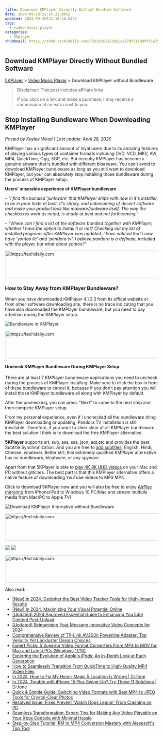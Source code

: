 ```yaml
---
title: Download KMPlayer Directly Without Bundled Software
date: 2024-09-28T22:14:23.805Z
updated: 2024-09-30T21:10:10.817Z
tags:
  - video-music-player
categories:
  - 5kplayer
thumbnail: https://thmb.techidaily.com/71b29e512538a1ca57df111d49f95a750cd58f363eb8989d8b988649bee9d94b.jpg
---
```


## Download KMPlayer Directly Without Bundled Software

[5KPlayer](https://tools.techidaily.com/5kplayer/products/) \> [Video Music Player](https://tools.techidaily.com/5kplayer/video-music-player/) \> Download KMPlayer without Bundleware 

>  Disclaimer: This post includes affiliate links
>
>  If you click on a link and make a purchase, I may receive a commission at no extra cost to you.
>

## Stop Installing Bundleware When Downloading KMPlayer

 _Posted by [Kaylee Wood](https://www.quora.com/profile/Amanda-Hu-21) | Last update: April 28, 2020_

KMPlayer has a significant amount of loyal users due to its amazing features of playing various types of container formats including DVD, VCD, MKV, AVI, MP4, QuickTime, Ogg, 3GP, etc. But recently KMPlayer has become a genuine adware that is bundled with different bloatware. You can't avoid to download KMPlayer bundleware as long as you still want to download KMPlayer, but your can absolutely stop installing those bundleware during the process of KMPlayer setup. 

**Users' miserable experience of KMPlayer bundleware**

_\- "I find the bundled 'junkware' that KMPlayer ships with now in it's installer, to be in poor taste at best. It's shady, and unbecoming of decent software and make your product look like malware/junkware itself. The way the checkboxes work as noted, is shady at best and not forthcoming."_ 

_\- "Where can I find a list of the software bundled together with KMPlayer, whether I have the option to install it or not? Checking out my list of installed programs after KMPlayer was updated, I have noticed that I now have 'yontoo llc' and 'pandora tv'. I believe pandora is a definate, included with the player, but what about yontoo?"_

<!-- affiliate ads begin -->
<a href="https://appsumo.8odi.net/c/5597632/2118319/7443" target="_top" id="2118319">
  <img src="//a.impactradius-go.com/display-ad/7443-2118319" border="0" alt="https://techidaily.com" width="728" height="90"/>
</a>
<img height="0" width="0" src="https://appsumo.8odi.net/i/5597632/2118319/7443" style="position:absolute;visibility:hidden;" border="0" />
<!-- affiliate ads end -->

### How to Stay Away from KMPlayer Bundleware?

When you have downloaded KMPlayer 4.1.3.3 from its offical website or from other software downloading site, there is no trace indicating that you have also downloaded the KMPlayer bundleware, but you need to pay attention during the KMPlayer setup. 

![Bundleware in KMPlayer](https://www.5kplayer.com/video-music-player/img/kmplayer-bundleware-2.jpg)

<!-- affiliate ads begin -->
<a href="https://aligracehair.sjv.io/c/5597632/1915870/19272" target="_top" id="1915870">
  <img src="//a.impactradius-go.com/display-ad/19272-1915870" border="0" alt="https://techidaily.com" width="728" height="90"/>
</a>
<img height="0" width="0" src="https://aligracehair.sjv.io/i/5597632/1915870/19272" style="position:absolute;visibility:hidden;" border="0" />
<!-- affiliate ads end -->

####   **Uncheck KMPlayer Bundleware During KMPlayer Setup**

There are at least 7 KMPlayer bundleware applications you need to uncheck during the process of KMPlayer installing. Make sure to click the box in front of these bundleware to cancel it, because if you don't pay attention you will install those KMPlayer bundleware all along with KMPlayer by default. 

After the unchecking, you can press "Next" to come to the next step and then complete KMPlayer setup. 

 From my personal experience, even if I unchecked all the bundleware dring KMPlayer downloading or updating, Pandora TV installation is still inevitable. Therefore, if you want to steer clear of all KMPlayer bundleware, the best solution I think is to download the free KMPlayer alternative. 

**5KPlayer** supports srt, sub, ass, ssa, json, aqt,etc and provides the best Subtitle Synchronization. And you are free to [add subtitles](https://tools.techidaily.com/5kplayer/video-music-player/), English, Hindi, Chinese, whatever. Better still, this extremely qualified KMPlayer alternative has no bundleware, bloatware, or any spyware. 

Apart from that 5KPlayer is able to [play 4K 8K UHD videos](https://tools.techidaily.com/5kplayer/video-music-player/) on your Mac and PC without glitches. The best part is that this KMPlayer alternative offers a native feature of downloading YouTube videos to MP3 MP4\. 

Click to download 5KPlayer now and you will also be free to enjoy [AirPlay mirroring](https://tools.techidaily.com/5kplayer/airplay/) from iPhone/iPad to Windows 10 PC/Mac and stream multiple media from Mac/PC to Apple TV!

![Download KMPlayer Alternative without Bundleware](https://www.5kplayer.com/video-music-player/img/how-to-add-subtitles-1208.jpg) 

<!-- affiliate ads begin -->
<a href="https://aligracehair.sjv.io/c/5597632/1934292/19272" target="_top" id="1934292">
  <img src="//a.impactradius-go.com/display-ad/19272-1934292" border="0" alt="https://techidaily.com" width="728" height="90"/>
</a>
<img height="0" width="0" src="https://aligracehair.sjv.io/i/5597632/1934292/19272" style="position:absolute;visibility:hidden;" border="0" />
<!-- affiliate ads end -->

[![](https://www.5kplayer.com/video-music-player/../button/freedownwhitewin.png)](https://tools.techidaily.com/5kplayer/products/) [![](https://www.5kplayer.com/video-music-player/../button/freedownbackmac.png)](https://tools.techidaily.com/5kplayer/products/)

<!-- affiliate ads begin -->
<a href="https://bluettiit.sjv.io/c/5597632/2148129/17093" target="_top" id="2148129">
  <img src="//a.impactradius-go.com/display-ad/17093-2148129" border="0" alt="https://techidaily.com" width="728" height="90"/>
</a>
<img height="0" width="0" src="https://bluettiit.sjv.io/i/5597632/2148129/17093" style="position:absolute;visibility:hidden;" border="0" />
<!-- affiliate ads end -->

<ins class="adsbygoogle"
     style="display:block"
     data-ad-format="autorelaxed"
     data-ad-client="ca-pub-7571918770474297"
     data-ad-slot="1223367746"></ins>

<ins class="adsbygoogle"
     style="display:block"
     data-ad-client="ca-pub-7571918770474297"
     data-ad-slot="8358498916"
     data-ad-format="auto"
     data-full-width-responsive="true"></ins>

<span class="atpl-alsoreadstyle">Also read:</span>
<div><ul>
<li><a href="https://facebook-video-footage.techidaily.com/new-in-2024-decipher-the-best-video-tracker-tools-for-high-impact-results/"><u>[New] In 2024, Decipher the Best Video Tracker Tools for High-Impact Results</u></a></li>
<li><a href="https://article-tips.techidaily.com/new-in-2024-maximizing-your-visual-potential-online/"><u>[New] In 2024, Maximizing Your Visual Potential Online</u></a></li>
<li><a href="https://facebook-video-footage.techidaily.com/updated-2024-approved-essential-guide-to-enhancing-youtube-content-post-upload/"><u>[Updated] 2024 Approved Essential Guide to Enhancing YouTube Content Post-Upload</u></a></li>
<li><a href="https://vp-tips.techidaily.com/updated-reimagining-your-message-innovative-video-concepts-for-2024/"><u>[Updated] Reimagining Your Message Innovative Video Concepts for 2024</u></a></li>
<li><a href="https://buynow-info.techidaily.com/comprehensive-review-of-tp-link-av200n-powerline-adapter-top-velocity-yet-lackluster-design-choices/"><u>Comprehensive Review of TP-Link AV200n Powerline Adapter: Top Velocity Yet Lackluster Design Choices</u></a></li>
<li><a href="https://media-tips.techidaily.com/expert-picks-5-superior-video-format-converters-from-mp4-to-mov-for-mac-and-latest-pcs-windows-1110/"><u>Expert Picks: 5 Superior Video Format Converters From MP4 to MOV for Mac and Latest PCs (Windows 11/10)</u></a></li>
<li><a href="https://media-tips.techidaily.com/exploring-the-evolution-of-apples-ipods-an-in-depth-look-at-each-generation/"><u>Exploring the Evolution of Apple's iPods: An In-Depth Look at Each Generation</u></a></li>
<li><a href="https://media-tips.techidaily.com/how-to-seamlessly-transition-from-quicktime-to-high-quality-mp4-video-files/"><u>How to Seamlessly Transition From QuickTime to High-Quality MP4 Video Files</u></a></li>
<li><a href="https://review-topics.techidaily.com/in-2024-how-to-fix-my-honor-magic-5-location-is-wrong-drfone-by-drfone-virtual-android/"><u>In 2024, How to Fix My Honor Magic 5 Location Is Wrong | Dr.fone</u></a></li>
<li><a href="https://iphone-unlock.techidaily.com/in-2024-trouble-with-iphone-15-plus-swipe-up-try-these-11-solutions-drfone-by-drfone-ios/"><u>In 2024, Trouble with iPhone 15 Plus Swipe-Up? Try These 11 Solutions | Dr.fone</u></a></li>
<li><a href="https://media-tips.techidaily.com/quick-and-simple-guide-switching-video-formats-with-best-mp4-to-jpeg-tools-for-crystal-clear-photos/"><u>Quick & Simple Guide: Switching Video Formats with Best MP4 to JPEG Tools for Crystal-Clear Photos</u></a></li>
<li><a href="https://win-answers.techidaily.com/resolved-issue-fixes-prevent-watch-dogs-legion-from-crashing-on-pc/"><u>Resolved Issue: Fixes Prevent 'Watch Dogs Legion' From Crashing on PC</u></a></li>
<li><a href="https://media-tips.techidaily.com/seamless-transformation-expert-tips-for-making-any-video-playable-on-your-xbox-console-with-minimal-hassle/"><u>Seamless Transformation: Expert Tips for Making Any Video Playable on Your Xbox Console with Minimal Hassle</u></a></li>
<li><a href="https://media-tips.techidaily.com/step-by-step-tutorial-rm-to-mp4-conversion-mastery-with-aiseesofts-top-tool/"><u>Step-by-Step Tutorial: RM to MP4 Conversion Mastery with Aiseesoft's Top Tool</u></a></li>
</ul></div>

